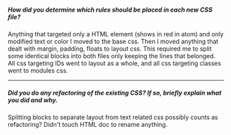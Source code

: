 ##### How did you determine which rules should be placed in each new CSS file?

Anything that targeted only a HTML element (shows in red in atom) and only modified text or color I moved to the base css. Then I moved anything that dealt with margin, padding, floats to layout css. This required me to split some identical blocks into both files only keeping the lines that belonged. All css targeting IDs went to layout as a whole, and all css targeting classes went to modules css.

---

##### Did you do any refactoring of the existing CSS? If so, briefly explain what you did and why.

Splitting blocks to separate layout from text related css possibly counts as refactoring? Didn't touch HTML doc to rename anything.

